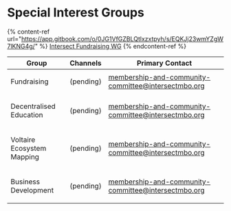 # Special Interest Groups



{% content-ref url="https://app.gitbook.com/o/0JG1VfGZBLQtlxzxtpyh/s/EQKJj23wmYZgW7lKNG4g/" %}
[Intersect Fundraising WG](https://app.gitbook.com/o/0JG1VfGZBLQtlxzxtpyh/s/EQKJj23wmYZgW7lKNG4g/)
{% endcontent-ref %}



| Group                                    | Channels  | Primary Contact                                                                                                   |
| ---------------------------------------- | --------- | ----------------------------------------------------------------------------------------------------------------- |
| <p></p><p>Fundraising </p>               | (pending) | [membership-and-community-committee@intersectmbo.org](mailto:membership-and-community-committee@intersectmbo.org) |
| <p></p><p>Decentralised Education</p>    | (pending) | [membership-and-community-committee@intersectmbo.org](mailto:membership-and-community-committee@intersectmbo.org) |
| <p></p><p>Voltaire Ecosystem Mapping</p> | (pending) | [membership-and-community-committee@intersectmbo.org](mailto:membership-and-community-committee@intersectmbo.org) |
| <p></p><p>Business Development</p>       | (pending) | [membership-and-community-committee@intersectmbo.org](mailto:membership-and-community-committee@intersectmbo.org) |
